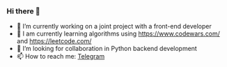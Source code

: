 ### Hi there 👋

- 🔭 I’m currently working on a joint project with a front-end developer
- 🌱 I am currently learning algorithms using https://www.codewars.com/ and https://leetcode.com/
- 🤝 I’m looking for collaboration in Python backend development
- 📫 How to reach me: [Telegram](https://t.me/leonid_neg)
